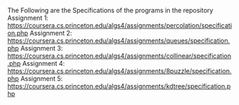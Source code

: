 The Following are the Specifications of the programs in the repository
Assignment 1:
https://coursera.cs.princeton.edu/algs4/assignments/percolation/specification.php
Assignment 2:
https://coursera.cs.princeton.edu/algs4/assignments/queues/specification.php
Assignment 3:
https://coursera.cs.princeton.edu/algs4/assignments/collinear/specification.php
Assignment 4:
https://coursera.cs.princeton.edu/algs4/assignments/8puzzle/specification.php
Assignment 5:
https://coursera.cs.princeton.edu/algs4/assignments/kdtree/specification.php
